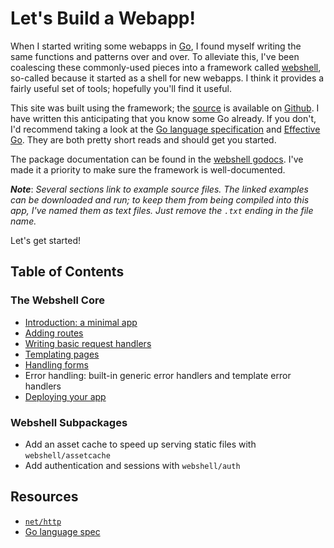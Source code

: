 # Let's Build a Webapp!

When I started writing some webapps in [Go](http://golang.org), I found
myself writing the same functions and patterns over and over. To alleviate
this, I've been coalescing these commonly-used pieces into a framework
called [webshell](http://gokyle.github.com/webshell/), so-called because
it started as a shell for new webapps. I think it provides a fairly useful
set of tools; hopefully you'll find it useful.

This site was built using the framework; the [source](http://github.com/gokyle/webshell_tutorial)
is available on [Github](https://www.github.com). I have written this
anticipating that you know some Go already. If you don't, I'd recommend taking
a look at the [Go language specification](http://golang.org/ref/spec) and
[Effective Go](http://golang.org/doc/effective_go/html). They are both pretty
short reads and should get you started.

The package documentation can be found in the
[webshell godocs](http://gopkgdoc.appspot.com/github.com/gokyle/webshell). I've
made it a priority to make sure the framework is well-documented.

***Note***: *Several sections link to example source files. The linked examples
can be downloaded and run; to keep them from being compiled into this app,
I've named them as text files. Just remove the `.txt` ending in the file name.*

Let's get started!

## Table of Contents

### The Webshell Core
* [Introduction: a minimal app](/intro)
* [Adding routes](/routes)
* [Writing basic request handlers](/basic_handlers)
* [Templating pages](/templating)
* [Handling forms](/forms)
* Error handling: built-in generic error handlers and template error handlers
* [Deploying your app](/deployment)

### Webshell Subpackages
* Add an asset cache to speed up serving static files with `webshell/assetcache`
* Add authentication and sessions with `webshell/auth`

## Resources
* [`net/http`](http://golang.org/pkg/net/http)
* [Go language spec](http://golang.org/ref/spec)


